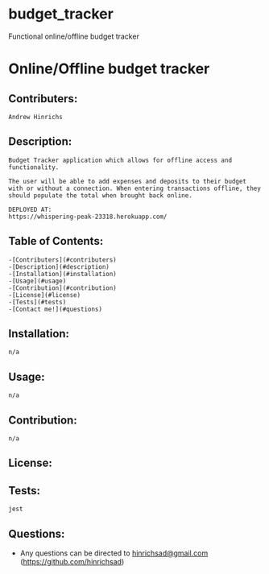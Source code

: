 # budget_tracker
Functional online/offline budget tracker 


# Online/Offline budget tracker
    
## Contributers: 
    Andrew Hinrichs    

## Description:
    Budget Tracker application which allows for offline access and functionality.

    The user will be able to add expenses and deposits to their budget with or without a connection. When entering transactions offline, they should populate the total when brought back online.

    DEPLOYED AT:
    https://whispering-peak-23318.herokuapp.com/



## Table of Contents:
    -[Contributers](#contributers)
    -[Description](#description)
    -[Installation](#installation)
    -[Usage](#usage)
    -[Contribution](#contribution)
    -[License](#license)
    -[Tests](#tests)
    -[Contact me!](#questions)

## Installation:
    n/a

## Usage: 
    n/a

## Contribution: 
    n/a

## License: 
    

## Tests: 
    jest

## Questions: 
* Any questions can be directed to 
    hinrichsad@gmail.com
    (https://github.com/hinrichsad)
